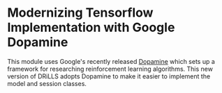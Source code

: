 # Modernizing Tensorflow Implementation with Google Dopamine

This module uses Google's recently released [Dopamine](https://github.com/google/dopamine) which sets up a framework for researching reinforcement learning algorithms. This new version of DRiLLS adopts Dopamine to make it easier to implement the model and session classes.
